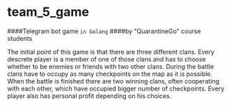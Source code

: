 # team_5_game

####Telegram bot game ```in Golang```
####by "QuarantineGo" course students

The initial point of this game is that there are three different clans. Every descrete player is a member of one of those clans and has to choose whether to be enemies or friends with two other clans. During the battle clans have to occupy as many checkpoints on the map as it is possible. When the battle is finished there are two winning clans, often cooperating with each other, which have occupied bigger number of checkpoints. Every player also has personal profit depending on his choices.
